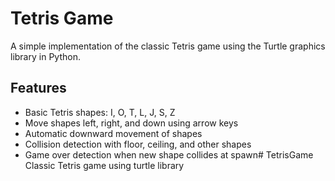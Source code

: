 # Tetris Game

A simple implementation of the classic Tetris game using the Turtle graphics library in Python.

## Features
- Basic Tetris shapes: I, O, T, L, J, S, Z
- Move shapes left, right, and down using arrow keys
- Automatic downward movement of shapes
- Collision detection with floor, ceiling, and other shapes
- Game over detection when new shape collides at spawn# TetrisGame
Classic Tetris game using turtle library
